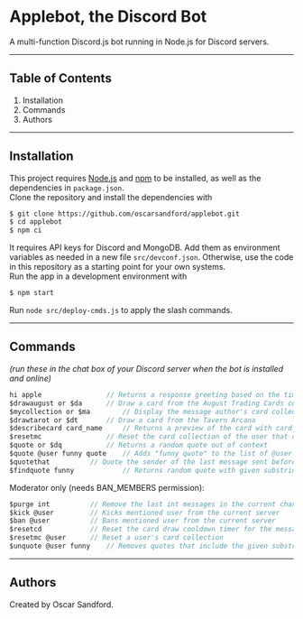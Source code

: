 # Applebot, the Discord Bot
A multi-function Discord.js bot running in Node.js for Discord servers.
<hr>

## Table of Contents
1. Installation
2. Commands
3. Authors

<hr>

## Installation

This project requires [Node.js](https://nodejs.org/) and [npm](https://www.npmjs.com/) to be installed, as well as the dependencies in `package.json`. <br>
Clone the repository and install the dependencies with
```sh
$ git clone https://github.com/oscarsandford/applebot.git
$ cd applebot
$ npm ci
```

It requires API keys for Discord and MongoDB. Add them as environment variables as needed in a new file `src/devconf.json`. Otherwise, use the code in this repository as a starting point for your own systems. <br>
Run the app in a development environment with
```sh
$ npm start
```
Run `node src/deploy-cmds.js` to apply the slash commands.

<hr>

## Commands
*(run these in the chat box of your Discord server when the bot is installed and online)*

```js
hi apple        		// Returns a response greeting based on the time of day
$drawaugust or $da		// Draw a card from the August Trading Cards collection
$mycollection or $ma  		// Display the message author's card collection
$drawtarot or $dt		// Draw a card from the Tavern Arcana
$describecard card_name		// Returns a preview of the card with card_name, if it exists
$resetmc     			// Reset the card collection of the user that called it
$quote or $dq 			// Returns a random quote out of context
$quote @user funny quote	// Adds "funny quote" to the list of @user's quotes
$quotethat			// Quote the sender of the last message sent before this command
$findquote funny			// Returns random quote with given substring
```

Moderator only (needs BAN_MEMBERS permission):
```js
$purge int   		// Remove the last int messages in the current channel, up to 50
$kick @user   		// Kicks mentioned user from the current server
$ban @user   		// Bans mentioned user from the current server
$resetcd        	// Reset the card draw cooldown timer for the message author
$resetmc @user    	// Reset a user's card collection
$unquote @user funny 	// Removes quotes that include the given substring (removes "funny quote")
```

<hr>

## Authors
Created by Oscar Sandford.
